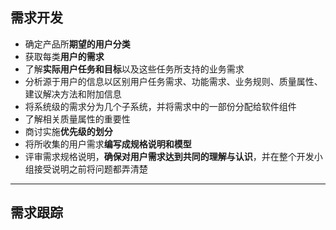## 需求开发
* 确定产品所**期望的用户分类**
* 获取每类**用户的需求**
* 了解**实际用户任务和目标**以及这些任务所支持的业务需求
* 分析源于用户的信息以区别用户任务需求、功能需求、业务规则、质量属性、建议解决方法和附加信息
* 将系统级的需求分为几个子系统，并将需求中的一部份分配给软件组件
* 了解相关质量属性的重要性
* 商讨实施**优先级的划分**
* 将所收集的用户需求**编写成规格说明和模型**
* 评审需求规格说明，**确保对用户需求达到共同的理解与认识**，并在整个开发小组接受说明之前将问题都弄清楚
***

## 需求跟踪
